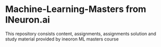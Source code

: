 # Machine-Learning-Masters from INeuron.ai
This repository consists content, assignments, assignments solution and study material provided by ineoron ML masters course
